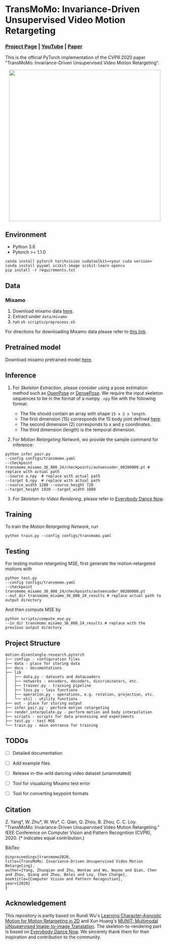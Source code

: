 # TransMoMo: Invariance-Driven Unsupervised Video Motion Retargeting

### [Project Page](https://yzhq97.github.io/transmomo/) | [YouTube](https://youtu.be/akbRtnRMkMk) | [Paper](https://arxiv.org/pdf/2003.14401.pdf)

This is the official PyTorch implementation of the CVPR 2020 paper "TransMoMo: Invariance-Driven Unsupervised Video Motion Retargeting".



<p align='center'>  
  <img src='https://yzhq97.github.io/assets/transmomo/dance.gif' width='480'/>
</p>



## Environment

* Python 3.6  
* Pytorch >= 1.1.0
```
conda install pytorch torchvision cudatoolkit=<your cuda version>
conda install pyyaml scikit-image scikit-learn opencv
pip install -r requirements.txt
```

## Data

### Mixamo

1. Download mixamo data [here](https://drive.google.com/open?id=1z0kD_F4jHk2sMqgvYOPfTBsguU7uGY1x).
2. Extract under `data/mixamo`
3. run `sh scripts/preprocess.sh`

For directions for downloading Mixamo data please refer to [this link](https://github.com/ChrisWu1997/2D-Motion-Retargeting/blob/master/dataset/Guide%20For%20Downloading%20Mixamo%20Data.md).

## Pretrained model

Download mixamo pretrained model [here](https://drive.google.com/open?id=120LeeR1WjdO0Emk_6hVRERu1I6Bimi6Q).

## Inference

1. For *Skeleton Extraction*, please consider using a pose estimation method such as [OpenPose](https://github.com/CMU-Perceptual-Computing-Lab/openpose) or [DensePose](https://github.com/facebookresearch/DensePose). We require the input skeleton sequences to be in the format of a numpy `.npy` file with the following format:
   - The file should contain an array with shape `15 x 2 x length`.
   - The first dimension (15) corresponds the 15 body joint defined [here](https://github.com/yzhq97/transmomo.pytorch/blob/master/docs/keypoint_format.md).
   - The second dimension (2) corresponds to x and y coordinates.
   - The third dimension (length) is the temporal dimension. 

2. For *Motion Retargeting Network*, wo provide the sample command for inference:

  ```shell script
  python infer_pair.py 
  --config configs/transmomo.yaml 
  --checkpoint transmomo_mixamo_36_800_24/checkpoints/autoencoder_00200000.pt # replace with actual path
  --source a.npy  # replace with actual path
  --target b.npy  # replace with actual path
  --source_width 1280 --source_height 720 
  --target_height 1920 --target_width 1080
  ```

3. For *Skeleton-to-Video Rendering*, please refer to [Everybody Dance Now](https://carolineec.github.io/everybody_dance_now/).

## Training

To train the *Motion Retargeting Network*, run
```shell script
python train.py --config configs/transmomo.yaml
```

## Testing

For testing motion retargeting MSE, first generate the motion-retargeted motions with
```shell script
python test.py
--config configs/transmomo.yaml
--checkpoint transmomo_mixamo_36_800_24/checkpoints/autoencoder_00200000.pt
--out_dir transmomo_mixamo_36_800_24_results # replace actual path to output directory
```
And then compute MSE by
```shell script
python scripts/compute_mse.py 
--in_dir transmomo_mixamo_36_800_24_results # replace with the previous output directory
```

## Project Structure

```
motion-disentangle-research.pytorch
├── configs - configuration files
├── data - place for storing data
├── docs - documentations
├── lib
│   ├── data.py - datasets and dataLoaders
│   ├── networks - encoders, decoders, discriminators, etc.
│   ├── trainer.py - training pipeline
│   ├── loss.py - loss functions
│   ├── operation.py - operations, e.g. rotation, projection, etc.
│   └── util - utility functions
├── out - place for storing output
├── infer_pair.py - perform motion retargeting
├── render_interpolate.py - perform motion and body interpolation
├── scripts - scripts for data processing and experiments
├── test.py - test MSE
└── train.py - main entrance for training
```

## TODOs

- [ ] Detailed documentation

- [ ] Add example files

- [ ] Release in-the-wild dancing video dataset (unannotated)

- [ ] Tool for visualizing Mixamo test error

- [ ] Tool for converting keypoint formats

## Citation

Z. Yang*, W. Zhu*, W. Wu*, C. Qian, Q. Zhou, B. Zhou, C. C. Loy. "TransMoMo: Invariance-Driven Unsupervised Video Motion Retargeting." IEEE Conference on Computer Vision and Pattern Recognition (CVPR), 2020. (* indicates equal contribution.)

BibTex:
```
@inproceedings{transmomo2020,
title={TransMoMo: Invariance-Driven Unsupervised Video Motion Retargeting},
author={Yang, Zhuoqian and Zhu, Wentao and Wu, Wayne and Qian, Chen and Zhou, Qiang and Zhou, Bolei and Loy, Chen Change},
booktitle={Computer Vision and Pattern Recognition},
year={2020}
}
```

## Acknowledgement

This repository is partly based on Rundi Wu's [Learning Character-Agnostic Motion for Motion Retargeting in 2D](https://motionretargeting2d.github.io/) and Xun Huang's [MUNIT: Multimodal UNsupervised Image-to-image Translation](https://github.com/NVlabs/MUNIT). The skeleton-to-rendering part is based on [Everybody Dance Now](https://carolineec.github.io/everybody_dance_now/). We sincerely thank them for their inspiration and contribution to the community.
